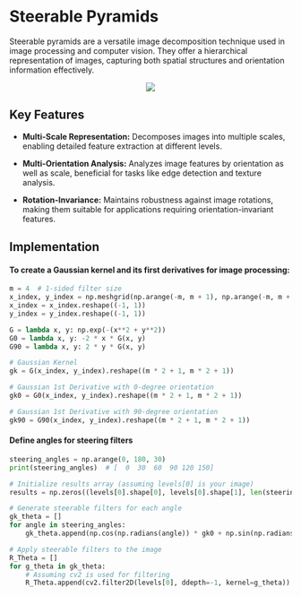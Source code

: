 # Steerable Pyramids

Steerable pyramids are a versatile image decomposition technique used in image processing and computer vision. They offer a hierarchical representation of images, capturing both spatial structures and orientation information effectively.

<p align="center">
  <img src="https://github.com/Omar-Said-4/Arabic_OFR/assets/87082462/0a63bf45-8ecf-49b0-9763-d9bee9afc029">
</p>

## Key Features

- **Multi-Scale Representation:** Decomposes images into multiple scales, enabling detailed feature extraction at different levels.
  
- **Multi-Orientation Analysis:** Analyzes image features by orientation as well as scale, beneficial for tasks like edge detection and texture analysis.
  
- **Rotation-Invariance:** Maintains robustness against image rotations, making them suitable for applications requiring orientation-invariant features.

## Implementation

#### To create a Gaussian kernel and its first derivatives for image processing:

```python
m = 4  # 1-sided filter size
x_index, y_index = np.meshgrid(np.arange(-m, m + 1), np.arange(-m, m + 1))
x_index = x_index.reshape((-1, 1))
y_index = y_index.reshape((-1, 1))

G = lambda x, y: np.exp(-(x**2 + y**2))
G0 = lambda x, y: -2 * x * G(x, y)
G90 = lambda x, y: 2 * y * G(x, y)

# Gaussian Kernel
gk = G(x_index, y_index).reshape((m * 2 + 1, m * 2 + 1))

# Gaussian 1st Derivative with 0-degree orientation
gk0 = G0(x_index, y_index).reshape((m * 2 + 1, m * 2 + 1))

# Gaussian 1st Derivative with 90-degree orientation
gk90 = G90(x_index, y_index).reshape((m * 2 + 1, m * 2 + 1))
```
#### Define angles for steering filters
```python
steering_angles = np.arange(0, 180, 30)
print(steering_angles)  # [  0  30  60  90 120 150]

# Initialize results array (assuming levels[0] is your image)
results = np.zeros((levels[0].shape[0], levels[0].shape[1], len(steering_angles)))

# Generate steerable filters for each angle
gk_theta = []
for angle in steering_angles:
    gk_theta.append(np.cos(np.radians(angle)) * gk0 + np.sin(np.radians(angle)) * gk90)

# Apply steerable filters to the image
R_Theta = []
for g_theta in gk_theta:
    # Assuming cv2 is used for filtering
    R_Theta.append(cv2.filter2D(levels[0], ddepth=-1, kernel=g_theta))
```
